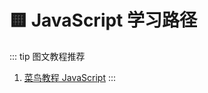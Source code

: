 # 🟨 JavaScript 学习路径

::: tip 图文教程推荐
1. [菜鸟教程 JavaScript](https://www.runoob.com/js/js-tutorial.html)
:::